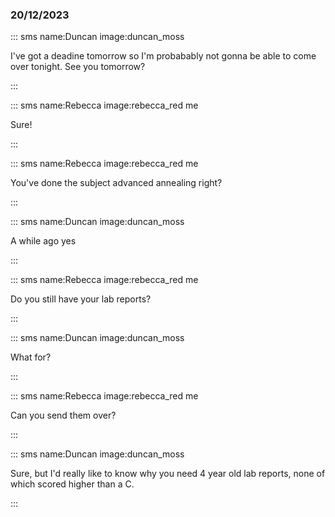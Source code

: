 ### 20/12/2023

::: sms name:Duncan image:duncan_moss

I've got a deadine tomorrow so I'm probabably not gonna be able to come over tonight. See you tomorrow?

:::

::: sms name:Rebecca image:rebecca_red me

Sure!

:::

::: sms name:Rebecca image:rebecca_red me

You've done the subject advanced annealing right?

:::

::: sms name:Duncan image:duncan_moss

A while ago yes

:::


::: sms name:Rebecca image:rebecca_red me

Do you still have your lab reports?

:::


::: sms name:Duncan image:duncan_moss

What for?

:::


::: sms name:Rebecca image:rebecca_red me

Can you send them over?

:::


::: sms name:Duncan image:duncan_moss

Sure, but I'd really like to know why you need 4 year old lab reports, none of which scored higher than a C.

:::
